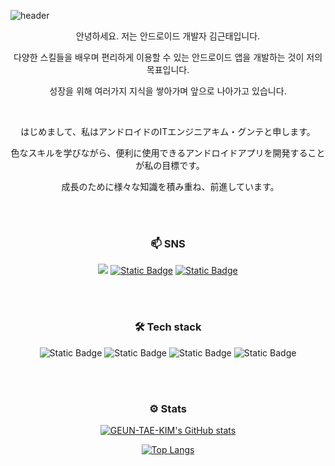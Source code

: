 ![header](https://capsule-render.vercel.app/api?type=waving&color=40:cbbad7,80:f8ead7&title_color=fff&height=300&section=header&text=GeunTaeKim%20GiuHub&fontColor=fff&fontSize=50)

<p align="center"> 안녕하세요. 저는 안드로이드 개발자 김근태입니다. </p>
<p align="center"> 다양한 스킬들을 배우며 편리하게 이용할 수 있는 안드로이드 앱을 개발하는 것이 저의 목표입니다.　</p>
<p align="center"> 성장을 위해 여러가지 지식을 쌓아가며 앞으로 나아가고 있습니다.　</p>

</br>

<p align="center"> はじめまして、私はアンドロイドのITエンジニアキム・グンテと申します。 </p>
<p align="center"> 色なスキルを学びながら、便利に使用できるアンドロイドアプリを開発することが私の目標です。　</p>
<p align="center"> 成長のために様々な知識を積み重ね、前進しています。　</p>

</br>
</br>
<h3 align="center"> 📫 SNS </h3>
<p align="center">
  <a href="https://velog.io/@rmsxo5678" target="_blank"> <img src="https://img.shields.io/badge/velog-%2320C997?style=for-the-badge&logo=velog&logoColor=white"></a> 
  <a href="https://qiita.com/kimGeunTae" target="_blank"> <img alt="Static Badge" src="https://img.shields.io/badge/qiita-%2355C500?style=for-the-badge&logo=qiita&logoColor=white"></a> 
  <a href="rmsxo0418@gmail.com" target="_blank"> <img alt="Static Badge" src="https://img.shields.io/badge/gmail-%23EA4335?style=for-the-badge&logo=gmail&logoColor=white"></a> 
</p>

</br>
</br>
<h3 align="center"> 🛠 Tech stack </h3>
<p align="center">
  <img alt="Static Badge" src="https://img.shields.io/badge/android-%233DDC84?style=for-the-badge&logo=android&logoColor=white">
  <img alt="Static Badge" src="https://img.shields.io/badge/kotlin-%237F52FF?style=for-the-badge&logo=kotlin&logoColor=white">
  <img alt="Static Badge" src="https://img.shields.io/badge/firebase-%23FFCA28?style=for-the-badge&logo=firebase&logoColor=white">
  <img alt="Static Badge" src="https://img.shields.io/badge/jetpackcompose-%234285F4?style=for-the-badge&logo=jetpackcompose&logoColor=white">
</p>

</br>
</br>
<h3 align="center"> ⚙ Stats </h3>
<div align="center">

[![GEUN-TAE-KIM's GitHub stats](https://github-readme-stats.vercel.app/api?username=GEUN-TAE-KIM&show_icons=true&bg_color=30,cbbad7,f8ead7&title_color=fff&text_color=fff&icon_color=fff)](https://github.com/anuraghazra/github-readme-stats)

[![Top Langs](https://github-readme-stats.vercel.app/api/top-langs/?username=GEUN-TAE-KIM&layout=compact&title_color=fff&bg_color=30,cbbad7,f8ead7&text_color=fff)](https://github.com/anuraghazra/github-readme-stats)
</div>

